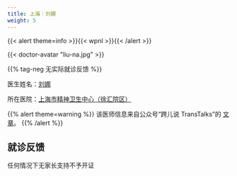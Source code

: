 ```yaml
---
title: 上海｜刘娜
weight: 5
---
```


{{< alert theme=info >}}{{< wpnl >}}{{< /alert >}}

{{< doctor-avatar "liu-na.jpg" >}}

{{% tag-neg 无实际就诊反馈 %}}

医生姓名：[刘娜](http://www.smhc.org.cn/MedicalGuide/contents/51/183.html)

所在医院：[上海市精神卫生中心（徐汇院区）](https://amap.com/place/B0HR6N4LN1)

{{% alert theme=warning %}}
该医师信息来自公众号“跨儿说 TransTalks”的 [文章](https://mp.weixin.qq.com/s/ErLNin2MNaiBZ01Pnul3fQ)。
{{% /alert %}}

## 就诊反馈

任何情况下无家长支持不予开证

